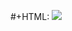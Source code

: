 #+HTML: <img src="https://github-readme-stats.vercel.app/api?username=onurhanak&count_private=true&show_icons=true&icon_color=CE1D2D&text_color=718096&bg_color=00000000&hide_title=false&hide_border=true" />
